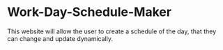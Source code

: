 # Work-Day-Schedule-Maker
This website will allow the user to create a schedule of the day, that they can change and update dynamically.
